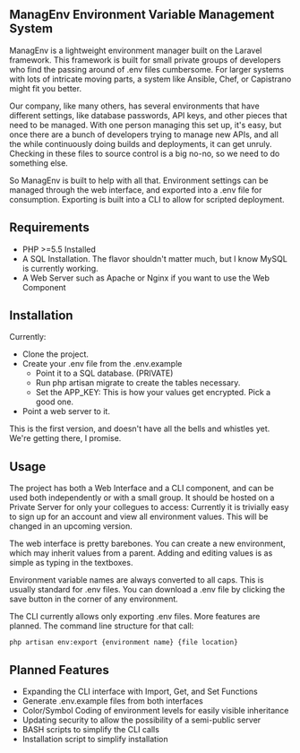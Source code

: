 ## ManagEnv Environment Variable Management System

ManagEnv is a lightweight environment manager built on the Laravel framework. This framework is built for small private groups of 
developers who find the passing around of .env files cumbersome. For larger systems with lots of intricate moving parts, a system 
like Ansible, Chef, or Capistrano might fit you better. 

Our company, like many others, has several environments that have different settings, like database passwords, API keys, and other 
pieces that need to be managed. With one person managing this set up, it's easy, but once there are a bunch of developers trying 
to manage new APIs, and all the while continuously doing builds and deployments, it can get unruly. Checking in these files to 
source control is a big no-no, so we need to do something else.

So ManagEnv is built to help with all that. Environment settings can be managed through the web interface, and exported into a 
.env file for consumption. Exporting is built into a CLI to allow for scripted deployment.

## Requirements

* PHP >=5.5 Installed
* A SQL Installation. The flavor shouldn't matter much, but I know MySQL is currently working.
* A Web Server such as Apache or Nginx if you want to use the Web Component

## Installation

Currently: 

* Clone the project. 
* Create your .env file from the .env.example
    * Point it to a SQL database. (PRIVATE)
    * Run php artisan migrate to create the tables necessary.
    * Set the APP_KEY: This is how your values get encrypted. Pick a good one.
* Point a web server to it.
   
This is the first version, and doesn't have all the bells and whistles yet. We're getting there, I promise.

## Usage
The project has both a Web Interface and a CLI component, and can be used both independently or with a small group.
It should be hosted on a Private Server for only your collegues to access: Currently it is trivially easy to sign up for
an account and view all environment values. This will be changed in an upcoming version.

The web interface is pretty barebones. You can create a new environment, which may inherit values from a parent. Adding and editing
values is as simple as typing in the textboxes.

Environment variable names are always converted to all caps. This is usually standard for .env files. You can download a .env file by
clicking the save button in the corner of any environment.

The CLI currently allows only exporting .env files. More features are planned. The command line structure for that call:

    php artisan env:export {environment name} {file location}

## Planned Features
* Expanding the CLI interface with Import, Get, and Set Functions
* Generate .env.example files from both interfaces
* Color/Symbol Coding of environment levels for easily visible inheritance
* Updating security to allow the possibility of a semi-public server
* BASH scripts to simplify the CLI calls
* Installation script to simplify installation
